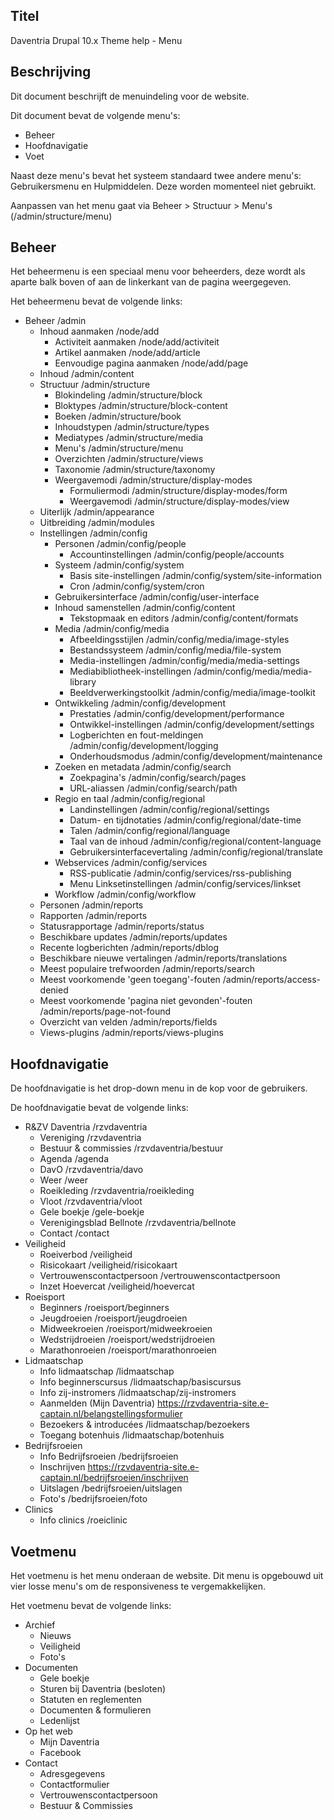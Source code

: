 ## Titel

Daventria Drupal 10.x Theme help - Menu

## Beschrijving

Dit document beschrijft de menuindeling voor de website.

Dit document bevat de volgende menu's:

- Beheer
- Hoofdnavigatie
- Voet

Naast deze menu's bevat het systeem standaard twee andere menu's: Gebruikersmenu en Hulpmiddelen. Deze worden momenteel niet gebruikt.

Aanpassen van het menu gaat via Beheer > Structuur > Menu's (/admin/structure/menu)

## Beheer

Het beheermenu is een speciaal menu voor beheerders, deze wordt als aparte balk boven of aan de linkerkant van de pagina weergegeven.

Het beheermenu bevat de volgende links:

- Beheer /admin
  - Inhoud aanmaken /node/add 
    - Activiteit aanmaken /node/add/activiteit
    - Artikel aanmaken /node/add/article
    - Eenvoudige pagina aanmaken /node/add/page
  - Inhoud /admin/content
  - Structuur /admin/structure
    - Blokindeling /admin/structure/block
    - Bloktypes /admin/structure/block-content
    - Boeken /admin/structure/book
    - Inhoudstypen /admin/structure/types
    - Mediatypes /admin/structure/media
    - Menu's /admin/structure/menu
    - Overzichten /admin/structure/views
    - Taxonomie /admin/structure/taxonomy
    - Weergavemodi /admin/structure/display-modes
      - Formuliermodi /admin/structure/display-modes/form
      - Weergavemodi /admin/structure/display-modes/view
  - Uiterlijk /admin/appearance
  - Uitbreiding /admin/modules
  - Instellingen /admin/config
    - Personen /admin/config/people
      - Accountinstellingen /admin/config/people/accounts
    - Systeem /admin/config/system
      - Basis site-instellingen /admin/config/system/site-information
      - Cron /admin/config/system/cron
    - Gebruikersinterface /admin/config/user-interface
    - Inhoud samenstellen /admin/config/content
      - Tekstopmaak en editors /admin/config/content/formats
    - Media /admin/config/media
      - Afbeeldingsstijlen /admin/config/media/image-styles
      - Bestandssysteem /admin/config/media/file-system
      - Media-instellingen /admin/config/media/media-settings
      - Mediabibliotheek-instellingen /admin/config/media/media-library
      - Beeldverwerkingstoolkit /admin/config/media/image-toolkit
    - Ontwikkeling /admin/config/development
      - Prestaties /admin/config/development/performance
      - Ontwikkel-instellingen /admin/config/development/settings
      - Logberichten en fout-meldingen /admin/config/development/logging
      - Onderhoudsmodus /admin/config/development/maintenance
    - Zoeken en metadata /admin/config/search
      - Zoekpagina's /admin/config/search/pages
      - URL-aliassen /admin/config/search/path
    - Regio en taal /admin/config/regional
      - Landinstellingen /admin/config/regional/settings
      - Datum- en tijdnotaties /admin/config/regional/date-time
      - Talen /admin/config/regional/language
      - Taal van de inhoud /admin/config/regional/content-language
      - Gebruikersinterfacevertaling /admin/config/regional/translate
    - Webservices /admin/config/services
      - RSS-publicatie /admin/config/services/rss-publishing
      - Menu Linksetinstellingen /admin/config/services/linkset
    -  Workflow /admin/config/workflow
  -  Personen /admin/reports
  -  Rapporten /admin/reports
    - Statusrapportage /admin/reports/status
    - Beschikbare updates /admin/reports/updates
    - Recente logberichten /admin/reports/dblog
    - Beschikbare nieuwe vertalingen /admin/reports/translations
    - Meest populaire trefwoorden /admin/reports/search
    - Meest voorkomende 'geen toegang'-fouten /admin/reports/access-denied
    - Meest voorkomende 'pagina niet gevonden'-fouten /admin/reports/page-not-found
    - Overzicht van velden /admin/reports/fields
    - Views-plugins /admin/reports/views-plugins

## Hoofdnavigatie

De hoofdnavigatie is het drop-down menu in de kop voor de gebruikers.

De hoofdnavigatie bevat de volgende links:

- R&ZV Daventria /rzvdaventria
  - Vereniging /rzvdaventria
  - Bestuur & commissies /rzvdaventria/bestuur
  - Agenda /agenda
  - DavO /rzvdaventria/davo
  - Weer /weer
  - Roeikleding /rzvdaventria/roeikleding
  - Vloot /rzvdaventria/vloot
  - Gele boekje /gele-boekje
  - Verenigingsblad Bellnote /rzvdaventria/bellnote
  - Contact /contact
- Veiligheid
  - Roeiverbod /veiligheid
  - Risicokaart /veiligheid/risicokaart
  - Vertrouwenscontactpersoon /vertrouwenscontactpersoon
  - Inzet Hoevercat /veiligheid/hoevercat
- Roeisport
  - Beginners /roeisport/beginners
  - Jeugdroeien /roeisport/jeugdroeien
  - Midweekroeien /roeisport/midweekroeien
  - Wedstrijdroeien /roeisport/wedstrijdroeien
  - Marathonroeien /roeisport/marathonroeien
- Lidmaatschap
  - Info lidmaatschap /lidmaatschap
  - Info beginnerscursus /lidmaatschap/basiscursus
  - Info zij-instromers /lidmaatschap/zij-instromers
  - Aanmelden (Mijn Daventria) https://rzvdaventria-site.e-captain.nl/belangstellingsformulier
  - Bezoekers & introducées /lidmaatschap/bezoekers
  - Toegang botenhuis /lidmaatschap/botenhuis
- Bedrijfsroeien
  - Info Bedrijfsroeien /bedrijfsroeien
  - Inschrijven https://rzvdaventria-site.e-captain.nl/bedrijfsroeien/inschrijven
  - Uitslagen /bedrijfsroeien/uitslagen
  - Foto's /bedrijfsroeien/foto
- Clinics
  - Info clinics /roeiclinic

## Voetmenu

Het voetmenu is het menu onderaan de website. Dit menu is opgebouwd uit vier losse menu's om de responsiveness te vergemakkelijken.

Het voetmenu bevat de volgende links:

- Archief
  - Nieuws
  - Veiligheid
  - Foto's
- Documenten
  - Gele boekje
  - Sturen bij Daventria (besloten)
  - Statuten en reglementen
  - Documenten & formulieren
  - Ledenlijst
- Op het web
  - Mijn Daventria
  - Facebook
- Contact
  - Adresgegevens
  - Contactformulier
  - Vertrouwenscontactpersoon
  - Bestuur & Commissies
